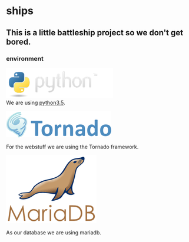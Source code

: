 # ships

## This is a little battleship project so we don't get bored.

### environment  
![python logo](doc/python-logo.png)   
We are using [python3.5](https://www.python.org/downloads/release/python-350/).

![Tornado logo](doc/tornado.png)

For the webstuff we are using the Tornado framework.

![mysql logo](doc/mariadb.png)

As our database we are using mariadb.
